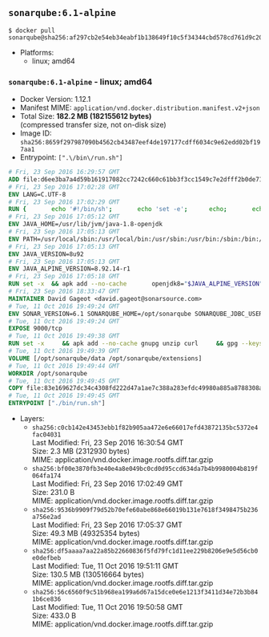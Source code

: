 ## `sonarqube:6.1-alpine`

```console
$ docker pull sonarqube@sha256:af297cb2e54eb34eabf1b138649f10c5f34344cbd578cd761d9c2084949952b2
```

-	Platforms:
	-	linux; amd64

### `sonarqube:6.1-alpine` - linux; amd64

-	Docker Version: 1.12.1
-	Manifest MIME: `application/vnd.docker.distribution.manifest.v2+json`
-	Total Size: **182.2 MB (182155612 bytes)**  
	(compressed transfer size, not on-disk size)
-	Image ID: `sha256:8659f297987090b4562cb43487eef4de197177cdff6034c9e62edd02bf197aa1`
-	Entrypoint: `[".\/bin\/run.sh"]`

```dockerfile
# Fri, 23 Sep 2016 16:29:57 GMT
ADD file:d6ee3ba7a4d59b161917082cc7242c660c61bb3f3cc1549c7e2dfff2b0de7104 in / 
# Fri, 23 Sep 2016 17:02:28 GMT
ENV LANG=C.UTF-8
# Fri, 23 Sep 2016 17:02:29 GMT
RUN { 		echo '#!/bin/sh'; 		echo 'set -e'; 		echo; 		echo 'dirname "$(dirname "$(readlink -f "$(which javac || which java)")")"'; 	} > /usr/local/bin/docker-java-home 	&& chmod +x /usr/local/bin/docker-java-home
# Fri, 23 Sep 2016 17:05:12 GMT
ENV JAVA_HOME=/usr/lib/jvm/java-1.8-openjdk
# Fri, 23 Sep 2016 17:05:13 GMT
ENV PATH=/usr/local/sbin:/usr/local/bin:/usr/sbin:/usr/bin:/sbin:/bin:/usr/lib/jvm/java-1.8-openjdk/jre/bin:/usr/lib/jvm/java-1.8-openjdk/bin
# Fri, 23 Sep 2016 17:05:13 GMT
ENV JAVA_VERSION=8u92
# Fri, 23 Sep 2016 17:05:13 GMT
ENV JAVA_ALPINE_VERSION=8.92.14-r1
# Fri, 23 Sep 2016 17:05:18 GMT
RUN set -x 	&& apk add --no-cache 		openjdk8="$JAVA_ALPINE_VERSION" 	&& [ "$JAVA_HOME" = "$(docker-java-home)" ]
# Fri, 23 Sep 2016 18:33:47 GMT
MAINTAINER David Gageot <david.gageot@sonarsource.com>
# Tue, 11 Oct 2016 19:49:24 GMT
ENV SONAR_VERSION=6.1 SONARQUBE_HOME=/opt/sonarqube SONARQUBE_JDBC_USERNAME=sonar SONARQUBE_JDBC_PASSWORD=sonar SONARQUBE_JDBC_URL=
# Tue, 11 Oct 2016 19:49:24 GMT
EXPOSE 9000/tcp
# Tue, 11 Oct 2016 19:49:38 GMT
RUN set -x     && apk add --no-cache gnupg unzip curl     && gpg --keyserver ha.pool.sks-keyservers.net --recv-keys F1182E81C792928921DBCAB4CFCA4A29D26468DE     && mkdir /opt     && cd /opt     && curl -o sonarqube.zip -fSL https://sonarsource.bintray.com/Distribution/sonarqube/sonarqube-$SONAR_VERSION.zip     && curl -o sonarqube.zip.asc -fSL https://sonarsource.bintray.com/Distribution/sonarqube/sonarqube-$SONAR_VERSION.zip.asc     && gpg --batch --verify sonarqube.zip.asc sonarqube.zip     && unzip sonarqube.zip     && mv sonarqube-$SONAR_VERSION sonarqube     && rm sonarqube.zip*     && rm -rf $SONARQUBE_HOME/bin/*
# Tue, 11 Oct 2016 19:49:39 GMT
VOLUME [/opt/sonarqube/data /opt/sonarqube/extensions]
# Tue, 11 Oct 2016 19:49:44 GMT
WORKDIR /opt/sonarqube
# Tue, 11 Oct 2016 19:49:45 GMT
COPY file:83e169627dc34c4308fd222d47a1ae7c388a283efdc49980a885a8788308a052 in /opt/sonarqube/bin/ 
# Tue, 11 Oct 2016 19:49:45 GMT
ENTRYPOINT ["./bin/run.sh"]
```

-	Layers:
	-	`sha256:c0cb142e43453ebb1f82b905aa472e6e66017efd43872135bc5372e4fac04031`  
		Last Modified: Fri, 23 Sep 2016 16:30:54 GMT  
		Size: 2.3 MB (2312930 bytes)  
		MIME: application/vnd.docker.image.rootfs.diff.tar.gzip
	-	`sha256:bf00e3870fb3e40e4a8e049bc0cd0d95ccd634da7b4b9980004b819f064fa174`  
		Last Modified: Fri, 23 Sep 2016 17:02:49 GMT  
		Size: 231.0 B  
		MIME: application/vnd.docker.image.rootfs.diff.tar.gzip
	-	`sha256:9536b9909f79d52b70efe60abe868e66019b131e7618f3498475b236a756e2ad`  
		Last Modified: Fri, 23 Sep 2016 17:05:37 GMT  
		Size: 49.3 MB (49325354 bytes)  
		MIME: application/vnd.docker.image.rootfs.diff.tar.gzip
	-	`sha256:df5aaaa7aa22a85b22660836f5fd79fc1d11ee229b8206e9e5d56cb0e0defbeb`  
		Last Modified: Tue, 11 Oct 2016 19:51:11 GMT  
		Size: 130.5 MB (130516664 bytes)  
		MIME: application/vnd.docker.image.rootfs.diff.tar.gzip
	-	`sha256:56c6560f9c51b968ea199a6d67a15dce0e6e1213f3411d34e72b3b841b6ce836`  
		Last Modified: Tue, 11 Oct 2016 19:50:58 GMT  
		Size: 433.0 B  
		MIME: application/vnd.docker.image.rootfs.diff.tar.gzip
